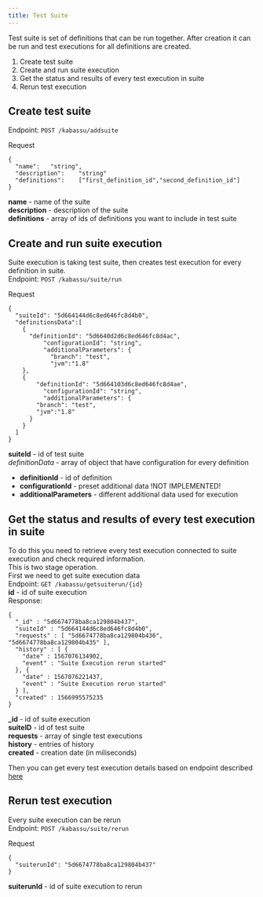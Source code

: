 ```yaml
---
title: Test Suite
---
```


Test suite is set of definitions that can be run together. After creation it can be run and test executions for all definitions are created. 
1. Create test suite
2. Create and run suite execution
3. Get the status and results of every test execution in suite
4. Rerun test execution

## Create test suite
Endpoint: ``POST /kabassu/addsuite``  

Request
```
{
  "name":	"string",
  "description":	"string"
  "definitions":	["first_definition_id","second_definition_id"]
}
```
**name** - name of the suite  
**description** - description of the suite   
**definitions** - array of ids of definitions you want to include in test suite

## Create and run suite execution

Suite execution is taking test suite, then creates test execution for every definition in suite.   
Endpoint: ``POST /kabassu/suite/run``

Request
```
{
  "suiteId": "5d664144d6c8ed646fc8d4b0",
  "definitionsData":[
  	{
  	  "definitionId": "5d6640d2d6c8ed646fc8d4ac",
		  "configurationId": "string",
		  "additionalParameters": {
		  	"branch": "test",
		  	"jvm":"1.8"	
  	},
  	{
  		"definitionId": "5d664103d6c8ed646fc8d4ae",
		  "configurationId": "string",
		  "additionalParameters": {
        "branch": "test",
       	"jvm":"1.8"	
      }	
  	}
  ]
}
```
**suiteId** - id of test suite   
*definitionData* - array of object that have configuration for every definition
- **definitionId** - id of definition
- **configurationId** - preset additional data !NOT IMPLEMENTED!
- **additionalParameters** - different additional data used for execution

## Get the status and results of every test execution in suite
To do this you need to retrieve every test execution connected to suite execution and check required information.    
This is two stage operation.    
First we need to get suite execution data   
Endpoint: ``GET /kabassu/getsuiterun/{id}``   
**id** - id of suite execution   
Response:
```
{
  "_id" : "5d6674778ba8ca129804b437",
  "suiteId" : "5d664144d6c8ed646fc8d4b0",
  "requests" : [ "5d6674778ba8ca129804b436", "5d6674778ba8ca129804b435" ],
  "history" : [ {
    "date" : 1567076134902,
    "event" : "Suite Execution rerun started"
  }, {
    "date" : 1567076221437,
    "event" : "Suite Execution rerun started"
  } ],
  "created" : 1566995575235
}
```
**_id** - id of suite execution   
**suiteID** - id of test suite   
**requests** - array of single test executions   
**history** - entries of history  
**created** - creation date (in miliseconds)

Then you can get every test execution details based on endpoint described [here](singletest.md)

## Rerun test execution
Every suite execution can be rerun    
Endpoint: ``POST /kabassu/suite/rerun``   

Request
```
{
  "suiterunId": "5d6674778ba8ca129804b437"
}
```
**suiterunId** - id of suite execution to rerun 



